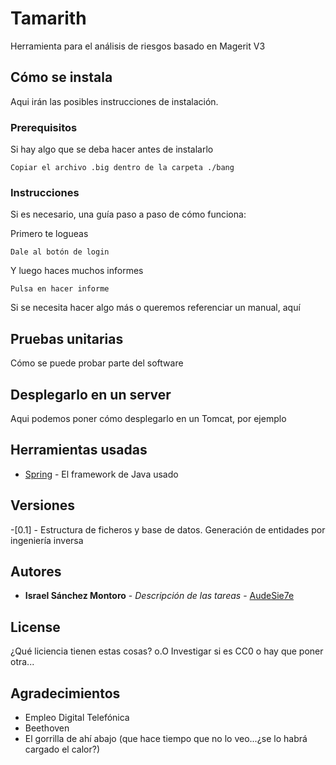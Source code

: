# Tamarith

Herramienta para el análisis de riesgos basado en Magerit V3

## Cómo se instala

Aqui irán las posibles instrucciones de instalación.

### Prerequisitos

Si hay algo que se deba hacer antes de instalarlo

```
Copiar el archivo .big dentro de la carpeta ./bang
```

### Instrucciones

Si es necesario, una guía paso a paso de cómo funciona:

Primero te logueas

```
Dale al botón de login
```

Y luego haces muchos informes

```
Pulsa en hacer informe
```

Si se necesita hacer algo más o queremos referenciar un manual, aquí

## Pruebas unitarias

Cómo se puede probar parte del software


## Desplegarlo en un server

Aqui podemos poner cómo desplegarlo en un Tomcat, por ejemplo

## Herramientas usadas

* [Spring](https://spring.io/) - El framework de Java usado


## Versiones

-[0.1] - Estructura de ficheros y base de datos. Generación de entidades por ingeniería inversa

## Autores

* **Israel Sánchez Montoro** - *Descripción de las tareas* - [AudeSie7e](https://github.com/AudeSie7e)


## License

¿Qué liciencia tienen estas cosas? o.O Investigar si es CC0 o hay que poner otra...

## Agradecimientos

* Empleo Digital Telefónica
* Beethoven
* El gorrilla de ahí abajo (que hace tiempo que no lo veo...¿se lo habrá cargado el calor?)